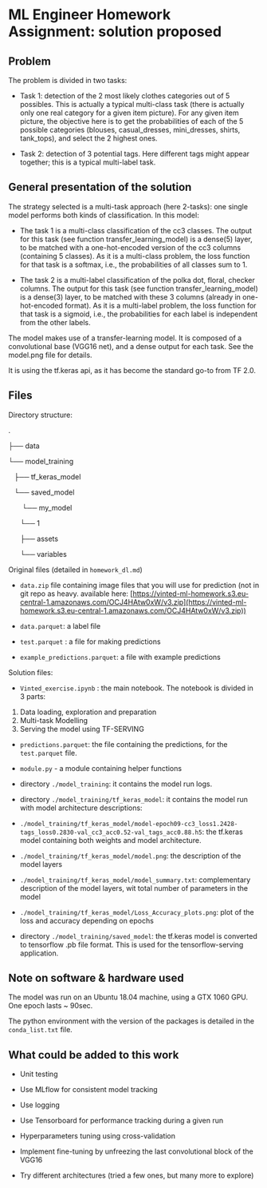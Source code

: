 # ML Engineer Homework Assignment: solution proposed

## Problem

The problem is divided in two tasks:

* Task 1: detection of the 2 most likely clothes categories out of 5 possibles. This is actually a typical multi-class task (there is actually only one real category for a given item picture). For any given item picture, the objective here is to get the probabilities of each of the 5 possible categories (blouses, casual_dresses, mini_dresses, shirts, tank_tops), and select the 2 highest ones. 

* Task 2: detection of 3 potential tags. Here different tags might appear together; this is a typical multi-label task. 

## General presentation of the solution

The strategy selected is a multi-task approach (here 2-tasks): one single model performs both kinds of classification. In this model:

* The task 1 is a multi-class classification of the cc3 classes. The output for this task (see function transfer_learning_model) is a dense(5) layer, to be matched with a one-hot-encoded version of the cc3 columns (containing 5 classes). As it is a multi-class problem, the loss function for that task is a softmax, i.e., the probabilities of all classes sum to 1.

* The task 2 is a multi-label classification of the polka dot, floral, checker columns. The output for this task (see function transfer_learning_model) is a dense(3) layer, to be matched with these 3 columns (already in one-hot-encoded format). As it is a multi-label problem, the loss function for that task is a sigmoid, i.e., the probabilities for each label is independent from the other labels.

The model makes use of a transfer-learning model. It is composed of a convolutional base (VGG16 net), and a dense output for each task. See the model.png file for details.

It is using the tf.keras api, as it has become the standard go-to from TF 2.0.


## Files

Directory structure:

.

├── data

└── model_training

    ├── tf_keras_model

    └── saved_model

        └── my_model

            └── 1

                ├── assets

                └── variables

Original files (detailed in `homework_dl.md`)

- `data.zip` file containing image files that you will use for prediction (not in git repo as heavy. available here: [https://vinted-ml-homework.s3.eu-central-1.amazonaws.com/OCJ4HAtw0xW/v3.zip](https://vinted-ml-homework.s3.eu-central-1.amazonaws.com/OCJ4HAtw0xW/v3.zip))

- `data.parquet`: a label file

- `test.parquet` : a file for making predictions

- `example_predictions.parquet`: a file with example predictions

Solution files:

- `Vinted_exercise.ipynb` : the main notebook. The notebook is divided in 3 parts:

1. Data loading, exploration and preparation
2. Multi-task Modelling
3. Serving the model using TF-SERVING

- `predictions.parquet`: the file containing the predictions, for the `test.parquet` file.

- `module.py` - a module containing helper functions

- directory `./model_training`: it contains the model run logs. 

- directory `./model_training/tf_keras_model`: it contains the model run with model architecture descriptions:

 - `./model_training/tf_keras_model/model-epoch09-cc3_loss1.2428-tags_loss0.2830-val_cc3_acc0.52-val_tags_acc0.88.h5`: the tf.keras model containing both weights and model architecture. 

 - `./model_training/tf_keras_model/model.png`: the description of the model layers

 - `./model_training/tf_keras_model/model_summary.txt`: complementary description of the model layers, wit total number of parameters in the model

 - `./model_training/tf_keras_model/Loss_Accuracy_plots.png`: plot of the loss and accuracy depending on epochs

- directory `./model_training/saved_model`: the tf.keras model is converted to tensorflow .pb file format. This is used for the tensorflow-serving application.


## Note on software & hardware used

The model was run on an Ubuntu 18.04 machine, using a GTX 1060 GPU. One epoch lasts ~ 90sec. 

The python environment with the version of the packages is detailed in the `conda_list.txt` file. 


## What could be added to this work

- Unit testing

- Use MLflow for consistent model tracking

- Use logging

- Use Tensorboard for performance tracking during a given run

- Hyperparameters tuning using cross-validation

- Implement fine-tuning by unfreezing the last convolutional block of the VGG16

- Try different architectures (tried a few ones, but many more to explore)


